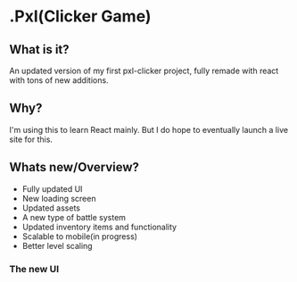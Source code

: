 # .Pxl(Clicker Game)

## What is it?

An updated version of my first pxl-clicker project, fully remade with react with tons of new additions.

## Why?

I'm using this to learn React mainly. But I do hope to eventually launch a live site for this.

## Whats new/Overview?

- Fully updated UI
- New loading screen
- Updated assets
- A new type of battle system
- Updated inventory items and functionality
- Scalable to mobile(in progress)
- Better level scaling

### The new UI
